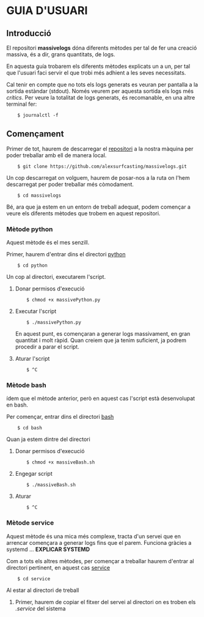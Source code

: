 # GUIA D'USUARI

## Introducció

El repositori **massivelogs** dóna diferents mètodes per tal de fer una 
creació massiva, és a dir, grans quantitats, de logs.

En aquesta guía trobarem els diferents mètodes explicats un a un, per tal 
que l'usuari faci servir el que trobi més adhient a les seves necessitats.

Cal tenir en compte que no tots els logs generats es veuran per pantalla
a la sortida estàndar (stdout). Només veurem per aquesta sortida els logs més *crítics*.
Per veure la totalitat de logs generats, és recomanable, en una altre terminal fer:

```
	$ journalctl -f
```

## Començament

Primer de tot, haurem de descarregar el [repositori](https://github.com/alexsurfcasting/massivelogs) 
a la nostra màquina per poder treballar amb ell de manera local.

```
	$ git clone https://github.com/alexsurfcasting/massivelogs.git
```

Un cop descarregat on volguem, haurem de posar-nos a la ruta on l'hem
descarregat per poder treballar més còmodament.

```
	$ cd massivelogs
```

Bé, ara que ja estem en un entorn de treball adequat, podem començar a veure
els diferents mètodes que trobem en aquest repositori.
 
### Mètode python

Aquest mètode és el mes senzill. 

Primer, haurem d'entrar dins el directori [python](https://github.com/alexsurfcasting/massivelogs/tree/master/python)

```
	$ cd python
```

Un cop al directori, executarem l'script.

1.	Donar permisos d'execució

	```
		$ chmod +x massivePython.py
	```
	
2.	Executar l'script

	```
		$ ./massivePython.py
	```
	
	En aquest punt, es començaran a generar logs massivament, en gran quantitat
	i molt ràpid. Quan creiem que ja tenim suficient, ja podrem procedir
	a parar el script.

3.	Aturar l'script

	```
		$ ^C
	```

### Mètode bash	

ídem que el mètode anterior, però en aquest cas l'script està desenvolupat en bash.

Per començar, entrar dins el directori [bash](https://github.com/alexsurfcasting/massivelogs/tree/master/bash)

```
	$ cd bash
```

Quan ja estem dintre del directori

1.	Donar permisos d'execució

	```
		$ chmod +x massiveBash.sh
	```

2.	Engegar script

	```
		$ ./massiveBash.sh
	```

3.	Aturar

	```
		$ ^C
	```

### Mètode service

Aquest mètode és una mica més complexe, tracta d'un servei que en arrencar començara a generar logs
fins que el parem. Funciona gràcies a systemd ... **EXPLICAR SYSTEMD**

Com a tots els altres mètodes, per començar a treballar haurem d'entrar al directori pertinent,
en aquest cas [service](https://github.com/alexsurfcasting/massivelogs/tree/master/service)

```
	$ cd service
```

Al estar al directori de treball

1.	Primer, haurem de copiar el fitxer del servei al directori on es troben els *.service* del sistema
